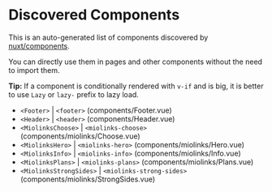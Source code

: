 # Discovered Components

This is an auto-generated list of components discovered by [nuxt/components](https://github.com/nuxt/components).

You can directly use them in pages and other components without the need to import them.

**Tip:** If a component is conditionally rendered with `v-if` and is big, it is better to use `Lazy` or `lazy-` prefix to lazy load.

- `<Footer>` | `<footer>` (components/Footer.vue)
- `<Header>` | `<header>` (components/Header.vue)
- `<MiolinksChoose>` | `<miolinks-choose>` (components/miolinks/Choose.vue)
- `<MiolinksHero>` | `<miolinks-hero>` (components/miolinks/Hero.vue)
- `<MiolinksInfo>` | `<miolinks-info>` (components/miolinks/Info.vue)
- `<MiolinksPlans>` | `<miolinks-plans>` (components/miolinks/Plans.vue)
- `<MiolinksStrongSides>` | `<miolinks-strong-sides>` (components/miolinks/StrongSides.vue)
